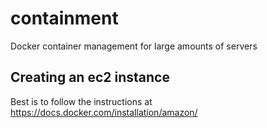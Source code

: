 # containment

Docker container management for large amounts of servers

## Creating an ec2 instance

Best is to follow the instructions at https://docs.docker.com/installation/amazon/
